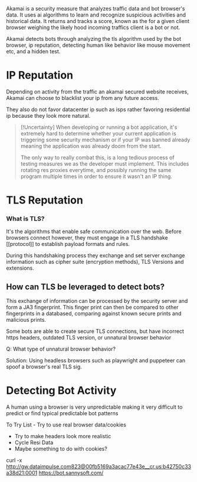 Akamai is a security measure that analyzes traffic data and bot browser's data. It uses ai algorithms to learn and recognize suspicious activities and historical data. It returns and tracks a score, known as the for a given client browser weighing the likely hood incoming traffics client is a bot or not.

Akamai detects bots through analyzing the tls algorithm used by the bot browser, ip reputation, detecting human like behavior like mouse movement etc, and a hidden test.

# IP Reputation
Depending on activity from the traffic an akamai secured website receives, Akamai can choose to blacklist your ip from any future access.

They also do not favor datacenter ip such as isps rather favoring residential ip because they look more natural.

>[!Uncertainty]
>When developing or running a bot application, it's extremely hard to determine whether your current application is triggering some security mechanism or if your IP was banned already meaning the application was already doom from the start.
>
>The only way to really combat this, is a long tedious process of testing measures we as the developer must implement. This includes rotating res proxies everytime, and possibly running the same program multiple times in order to ensure it wasn't an IP thing.


# TLS Reputation

### What is TLS?
It's the algorithms that enable safe communication over the web. Before browsers connect however, they must engage in a TLS handshake [[protocol]] to establish payload formats and rules.

During this handshaking process they exchange and set server exchange information such as cipher suite (encryption methods), TLS Versions and extensions.

## How can TLS be leveraged to detect bots?
This exchange of information can be processed by the security server and form a JA3 fingerprint. This finger print can then be compared to other fingerprints in a databased, comparing against known secure prints and malicious prints.

Some bots are able to create secure TLS  connections, but have incorrect https headers, outdated TLS version, or unnatural browser behavior

Q: What type of unnatural browser behavior?

Solution: Using headless browsers such as playwright and puppeteer can spoof a browser's real TLS sig.


# Detecting Bot Activity
A human using a browser is very unpredictable making it very difficult to predict or find typical predictable bot patterns


To Try List
	- Try to use real browser data/cookies
- Try to make headers look more realistic
- Cycle Resi Data
- Maybe something to do with cookies?

curl -x http://gw.dataimpulse.com823@00fb5169a3acac77e43e__cr.us:b42750c33a38d21:0001 https://bot.sannysoft.com/




